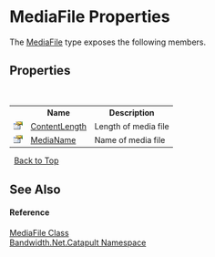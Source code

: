 ﻿# MediaFile Properties
 

The <a href ="T_Bandwidth_Net_Catapult_MediaFile.md">MediaFile</a> type exposes the following members.


## Properties
&nbsp;<table><tr><th></th><th>Name</th><th>Description</th></tr><tr><td>![Public property](media/pubproperty.gif "Public property")</td><td><a href ="P_Bandwidth_Net_Catapult_MediaFile_ContentLength.md">ContentLength</a></td><td>
Length of media file</td></tr><tr><td>![Public property](media/pubproperty.gif "Public property")</td><td><a href ="P_Bandwidth_Net_Catapult_MediaFile_MediaName.md">MediaName</a></td><td>
Name of media file</td></tr></table>&nbsp;
<a href="#mediafile-properties">Back to Top</a>

## See Also


#### Reference
<a href ="T_Bandwidth_Net_Catapult_MediaFile.md">MediaFile Class</a><br /><a href ="N_Bandwidth_Net_Catapult.md">Bandwidth.Net.Catapult Namespace</a><br />